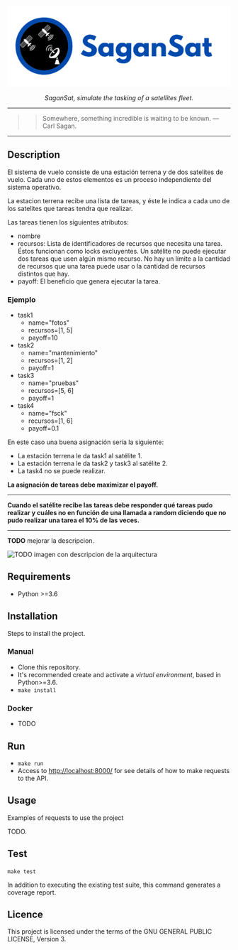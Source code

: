 <p align="center">
  <a href="https://github.com/nahuelbrandan/SaganSat"><img src="./resources/img/SaganSat_banner.png" alt="SaganSat banner"></a>
</p>
<p align="center">
    <em>SaganSat, simulate the tasking of a satellites fleet.</em>
</p>

---
>> Somewhere, something incredible is waiting to be known. ― Carl Sagan.
---

## Description

El sistema de vuelo consiste de una estación terrena y de dos satelites de vuelo. 
Cada uno de estos elementos es un proceso independiente del sistema operativo.

La estacion terrena recibe una lista de tareas, y éste le indica a cada uno de los satelites que tareas tendra que realizar.

Las tareas tienen los siguientes atributos:
- nombre
- recursos: Lista de identificadores de recursos que necesita una tarea. Éstos funcionan
como locks excluyentes. Un satélite no puede ejecutar dos tareas que usen algún mismo
recurso. No hay un límite a la cantidad de recursos que una tarea puede usar o la cantidad
de recursos distintos que hay.
- payoff: El beneficio que genera ejecutar la tarea.

### Ejemplo

* task1
  * name="fotos"
  * recursos=[1, 5]
  * payoff=10
* task2
  * name="mantenimiento"
  * recursos=[1, 2]
  * payoff=1
* task3
  * name="pruebas" 
  * recursos=[5, 6]
  * payoff=1
* task4
  * name="fsck"
  * recursos=[1, 6]
  * payoff=0.1

En este caso una buena asignación sería la siguiente:

- La estación terrena le da task1 al satélite 1.
- La estación terrena le da task2 y task3 al satélite 2.
- La task4 no se puede realizar.

**La asignación de tareas debe maximizar el payoff.**

---

**Cuando el satélite recibe las tareas debe responder qué tareas pudo realizar y cuáles no en función
de una llamada a random diciendo que no pudo realizar una tarea el 10% de las veces.**

---

**TODO** mejorar la descripcion.

![TODO imagen con descripcion de la arquitectura]()

## Requirements

* Python >=3.6

## Installation

Steps to install the project.

### Manual
* Clone this repository.
* It's recommended create and activate a *virtual environment*, based in Python>=3.6.
* `make install`

### Docker

* TODO

## Run

* `make run`
* Access to [http://localhost:8000/](http://localhost:8000/) for see details of how to make requests to the API.

## Usage

Examples of requests to use the project

TODO. 

## Test

`make test`

In addition to executing the existing test suite, this command generates a coverage report.

## Licence

This project is licensed under the terms of the GNU GENERAL PUBLIC LICENSE, Version 3.

